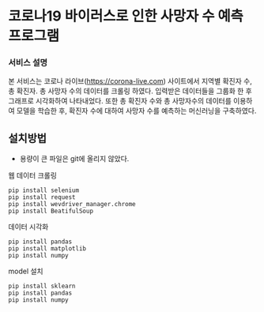 # 코로나19 바이러스로 인한 사망자 수 예측 프로그램

### 서비스 설명

본 서비스는 코로나 라이브(https://corona-live.com) 사이트에서 지역별 확진자 수, 총 확진자. 총 사망자 수의 데이터를 크롤링 하였다. 입력받은 데이터들을 그룹화 한 후 그래프로 시각화하여 나타내었다. 또한 총 확진자 수와 총 사망자수의 데이터를 이용하여 모델을 학습한 후, 확진자 수에 대하여 사망자 수를 예측하는 머신러닝을 구축하였다.

## 설치방법

 - 용량이 큰 파일은 git에 올리지 않았다.

웹 데이터 크롤링
 ```
 pip install selenium
 pip install request
 pip install wevdriver_manager.chrome
 pip install BeatifulSoup
 ```
데이터 시각화
 ```
 pip install pandas
 pip install matplotlib
 pip install numpy
 ```
model 설치
 ```
 pip install sklearn
 pip install pandas
 pip install numpy
 ```
